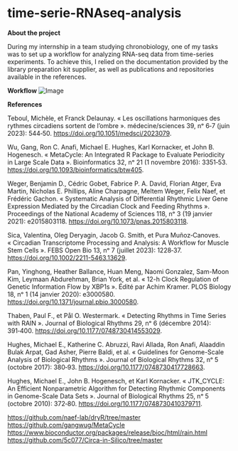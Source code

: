 # time-serie-RNAseq-analysis

**About the project**

During my internship in a team studying chronobiology, one of my tasks was to set up a workflow for analyzing RNA-seq data from time-series experiments. To achieve this, I relied on the documentation provided by the library preparation kit supplier, as well as publications and repositories available in the references.

**Workflow**
![Image](https://github.com/user-attachments/assets/bf18a6e8-e3c6-4eed-a552-60a12e11ff7b)

**References** 

Teboul, Michèle, et Franck Delaunay. « Les oscillations harmoniques des rythmes circadiens sortent de l’ombre ». médecine/sciences 39, nᵒ 6‑7 (juin 2023): 544‑50. https://doi.org/10.1051/medsci/2023079.

Wu, Gang, Ron C. Anafi, Michael E. Hughes, Karl Kornacker, et John B. Hogenesch. « MetaCycle: An Integrated R Package to Evaluate Periodicity in Large Scale Data ». Bioinformatics 32, nᵒ 21 (1 novembre 2016): 3351‑53. https://doi.org/10.1093/bioinformatics/btw405.

Weger, Benjamin D., Cédric Gobet, Fabrice P. A. David, Florian Atger, Eva Martin, Nicholas E. Phillips, Aline Charpagne, Meltem Weger, Felix Naef, et Frédéric Gachon. « Systematic Analysis of Differential Rhythmic Liver Gene Expression Mediated by the Circadian Clock and Feeding Rhythms ». Proceedings of the National Academy of Sciences 118, nᵒ 3 (19 janvier 2021): e2015803118. https://doi.org/10.1073/pnas.2015803118.

Sica, Valentina, Oleg Deryagin, Jacob G. Smith, et Pura Muñoz‐Canoves. « Circadian Transcriptome Processing and Analysis: A Workflow for Muscle Stem Cells ». FEBS Open Bio 13, nᵒ 7 (juillet 2023): 1228‑37. https://doi.org/10.1002/2211-5463.13629.

Pan, Yinghong, Heather Ballance, Huan Meng, Naomi Gonzalez, Sam-Moon Kim, Leymaan Abdurehman, Brian York, et al. « 12-h Clock Regulation of Genetic Information Flow by XBP1s ». Édité par Achim Kramer. PLOS Biology 18, nᵒ 1 (14 janvier 2020): e3000580. https://doi.org/10.1371/journal.pbio.3000580.

Thaben, Paul F., et Pål O. Westermark. « Detecting Rhythms in Time Series with RAIN ». Journal of Biological Rhythms 29, nᵒ 6 (décembre 2014): 391‑400. https://doi.org/10.1177/0748730414553029.

Hughes, Michael E., Katherine C. Abruzzi, Ravi Allada, Ron Anafi, Alaaddin Bulak Arpat, Gad Asher, Pierre Baldi, et al. « Guidelines for Genome-Scale Analysis of Biological Rhythms ». Journal of Biological Rhythms 32, nᵒ 5 (octobre 2017): 380‑93. https://doi.org/10.1177/0748730417728663.

Hughes, Michael E., John B. Hogenesch, et Karl Kornacker. « JTK_CYCLE: An Efficient Nonparametric Algorithm for Detecting Rhythmic Components in Genome-Scale Data Sets ». Journal of Biological Rhythms 25, nᵒ 5 (octobre 2010): 372‑80. https://doi.org/10.1177/0748730410379711.


https://github.com/naef-lab/dryR/tree/master
https://github.com/gangwug/MetaCycle
https://www.bioconductor.org/packages/release/bioc/html/rain.html
https://github.com/5c077/Circa-in-Silico/tree/master

